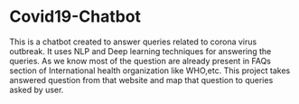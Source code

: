# Covid19-Chatbot
This is a chatbot created to answer queries related to corona virus outbreak. It uses NLP and Deep learning techniques for answering the queries.
As we know most of the question are already present in FAQs section of International health organization like WHO,etc.
This project takes answered question from that website and map that question to queries asked by user.
